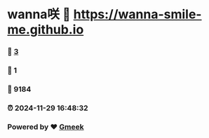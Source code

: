 # wanna咲 :link: https://wanna-smile-me.github.io 
### :page_facing_up: [3](https://wanna-smile-me.github.io/tag.html) 
### :speech_balloon: 1 
### :hibiscus: 9184 
### :alarm_clock: 2024-11-29 16:48:32 
### Powered by :heart: [Gmeek](https://github.com/Meekdai/Gmeek)
